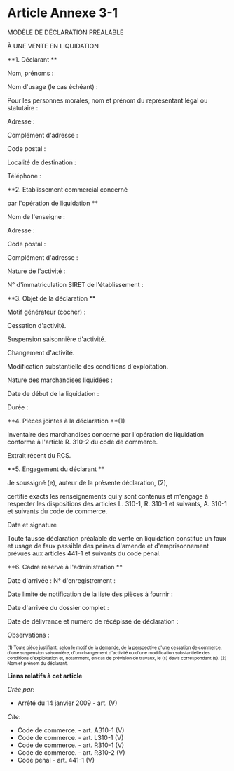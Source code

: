 # Article Annexe 3-1

MODÈLE DE DÉCLARATION PRÉALABLE 

À UNE VENTE EN LIQUIDATION 

**1. Déclarant **

Nom, prénoms : 

Nom d'usage (le cas échéant) : 

Pour les personnes morales, nom et prénom du représentant légal ou statutaire : 

Adresse : 

Complément d'adresse : 

Code postal : 

Localité de destination : 

Téléphone : 

**2. Etablissement commercial concerné 

par l'opération de liquidation **

Nom de l'enseigne : 

Adresse : 

Code postal : 

Complément d'adresse : 

Nature de l'activité : 

N° d'immatriculation SIRET de l'établissement : 

**3. Objet de la déclaration **

Motif générateur (cocher) : 

Cessation d'activité. 

Suspension saisonnière d'activité. 

Changement d'activité. 

Modification substantielle des conditions d'exploitation. 

Nature des marchandises liquidées : 

Date de début de la liquidation : 

Durée : 

**4. Pièces jointes à la déclaration **(1) 

Inventaire des marchandises concerné par l'opération de liquidation conforme à l'article R. 310-2 du code de commerce. 

Extrait récent du RCS. 

**5. Engagement du déclarant **

Je soussigné (e), auteur de la présente déclaration, (2), 

certifie exacts les renseignements qui y sont contenus et m'engage à respecter les dispositions des articles L. 310-1, R.
310-1 et suivants, A. 310-1 et suivants du code de commerce. 

Date et signature 

Toute fausse déclaration préalable de vente en liquidation constitue un faux et usage de faux passible des peines d'amende et
d'emprisonnement prévues aux articles 441-1 et suivants du code pénal. 

**6. Cadre réservé à l'administration **

Date d'arrivée : N° d'enregistrement : 

Date limite de notification de la liste des pièces à fournir : 

Date d'arrivée du dossier complet : 

Date de délivrance et numéro de récépissé de déclaration : 

Observations : 

<font color="#808080" size="1">
    <font size="1" color="#000000">(1) Toute pièce justifiant, selon le motif de la demande, de la perspective d'une
cessation de commerce, d'une suspension saisonnière, d'un changement d'activité ou d'une modification substantielle des
conditions d'exploitation et, notamment, en cas de prévision de travaux, le (s) devis correspondant (s). </font>
  </font>

<font size="1" color="#808080">
    <font size="1" color="#000000">(2) Nom et prénom du déclarant.</font>
  </font>

**Liens relatifs à cet article**

_Créé par_:

  - Arrêté du 14 janvier 2009 - art. (V)

_Cite_:

  - Code de commerce. - art. A310-1 (V)
  - Code de commerce. - art. L310-1 (V)
  - Code de commerce. - art. R310-1 (V)
  - Code de commerce. - art. R310-2 (V)
  - Code pénal - art. 441-1 (V)
